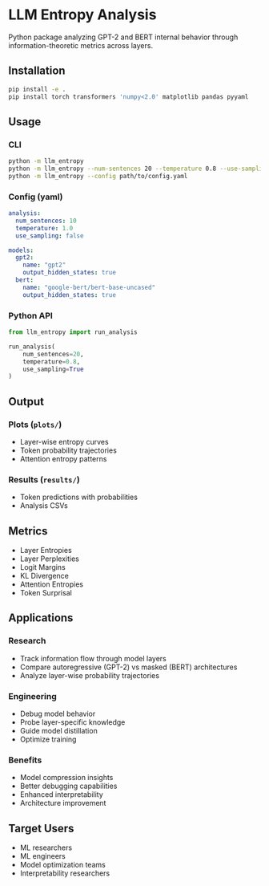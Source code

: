 # LLM Entropy Analysis

Python package analyzing GPT-2 and BERT internal behavior through information-theoretic metrics across layers.

## Installation

```bash
pip install -e .
pip install torch transformers 'numpy<2.0' matplotlib pandas pyyaml
```

## Usage

### CLI
```bash
python -m llm_entropy
python -m llm_entropy --num-sentences 20 --temperature 0.8 --use-sampling
python -m llm_entropy --config path/to/config.yaml
```

### Config (yaml)
```yaml
analysis:
  num_sentences: 10
  temperature: 1.0
  use_sampling: false

models:
  gpt2:
    name: "gpt2"
    output_hidden_states: true
  bert:
    name: "google-bert/bert-base-uncased"
    output_hidden_states: true
```

### Python API
```python
from llm_entropy import run_analysis

run_analysis(
    num_sentences=20,
    temperature=0.8,
    use_sampling=True
)
```

## Output

### Plots (`plots/`)
- Layer-wise entropy curves
- Token probability trajectories
- Attention entropy patterns

### Results (`results/`)
- Token predictions with probabilities
- Analysis CSVs

## Metrics
- Layer Entropies
- Layer Perplexities
- Logit Margins
- KL Divergence
- Attention Entropies
- Token Surprisal

## Applications

### Research
- Track information flow through model layers
- Compare autoregressive (GPT-2) vs masked (BERT) architectures
- Analyze layer-wise probability trajectories

### Engineering
- Debug model behavior
- Probe layer-specific knowledge
- Guide model distillation
- Optimize training

### Benefits
- Model compression insights
- Better debugging capabilities
- Enhanced interpretability
- Architecture improvement

## Target Users
- ML researchers
- ML engineers
- Model optimization teams
- Interpretability researchers
